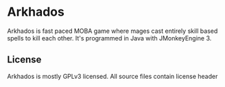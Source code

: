 # Arkhados #

Arkhados is fast paced MOBA game where mages cast entirely skill based spells to kill each other.
It's programmed in Java with JMonkeyEngine 3.

## License ##

Arkhados is mostly GPLv3 licensed. All source files contain license header
